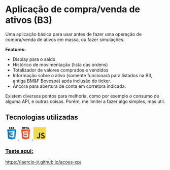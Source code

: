 
# Aplicação de compra/venda de ativos (B3)

Uma aplicação básica para usar antes de fazer uma operação de compra/venda de ativos em massa, ou fazer simulações.

**Features:**
 - Display para o saldo
 - Histórico de movimentação (lista das ordens)
 - Totalizador de valores comprados e vendidos
 - Informação sobre o ativo (somente funcionará para listados na B3,
   antiga BM&F Bovespa) após inclusão do ticker.
 - Âncora para abertura de conta em corretora indicada.

Existem diversos pontos para melhoria, como por exemplo o consumo de alguma API, e outras coisas.
Porém, me limitei a fazer algo simples, mas útil.

## **Tecnologias utilizadas**  

 <a href="https://www.w3schools.com/css/" target="_blank" rel="noreferrer"> <img src="https://raw.githubusercontent.com/devicons/devicon/master/icons/css3/css3-original-wordmark.svg" alt="css3" width="40" height="40"/> </a>  <a href="https://www.w3.org/html/" target="_blank" rel="noreferrer"> <img src="https://raw.githubusercontent.com/devicons/devicon/master/icons/html5/html5-original-wordmark.svg" alt="html5" width="40" height="40"/> </a><a href="https://developer.mozilla.org/en-US/docs/Web/JavaScript" target="_blank" rel="noreferrer"> <img src="https://raw.githubusercontent.com/devicons/devicon/master/icons/javascript/javascript-original.svg" alt="javascript" width="40" height="40"/> 
 

### Teste aqui: 
 https://laercio-jr.github.io/acoes-xp/

